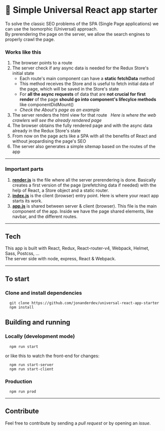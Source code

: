 # 🚀 Simple Universal React app starter
To solve the classic SEO problems of the SPA (Single Page applications) we can use the Isomorphic (Universal) approach.  
By prerendering the page on the server, we allow the search engines to properly crawl the page.


### Works like this
1. The browser points to a route  
2. The server check if any async data is needed for the Redux Store's initial state   
   - Each route's main component can have a **static fetchData** method   
   - This method receives the Store and is useful to fetch initial data of the page, which will be saved in the Store's state   
   - For **all the async requests** of data that are **not crucial for first render** of the page **should go into component's lifecylce methods** like componentDidMount()  
   - *Check the About's page as an example*  
3. The server renders the html view for that route  
   *Here is where the web crawlers will see the already rendered page*  
4. The browser obtains the fully rendered page and with the async data already in the Redux Store's state
5. From now on the page acts like a SPA with all the benefits of React and without jeopardising the page's SEO
6. The server also generates a simple sitemap based on the routes of the app


---

### Important parts
1. **[render.js](https://github.com/jonanderdev/universal-react-app-starter/blob/master/server/render.js)** is the file where all the server prerendering is done. Basically creates a first version of the page (prefetching data if needed) with the help of React, a Store object and a static router.
2. **[index.js](https://github.com/jonanderdev/universal-react-app-starter/blob/master/src/js/index.js)** is the client (browser) entry point. Here is where your react app starts its work.
3. **[app.js](https://github.com/jonanderdev/universal-react-app-starter/blob/master/src/js/app.js)** is shared between server & client (browser). This file is the main component of the app. Inside we have the page shared elements, like navbar, and the different routes.  

---

## Tech
This app is built with React, Redux, React-router-v4, Webpack, Helmet, Sass, Postcss, ...  
The server side with node, express, React & Webpack.

---

## To start
### Clone and install dependencies
```
  git clone https://github.com/jonanderdev/universal-react-app-starter
  npm install
```

## Building and running
### Locally (development mode)
```
  npm run start
```

or like this to watch the front-end for changes:

```
  npm run start-server
  npm run start-client
```
### Production
```
  npm run prod
```

---

## Contribute
Feel free to contribute by sending a *pull request* or by opening an *issue*.
